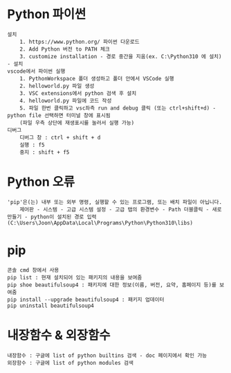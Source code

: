 # Python 파이썬
    설치
        1. https://www.python.org/ 파이썬 다운로드
        2. Add Python 버전 to PATH 체크
        3. customize installation - 경로 중간을 지움(ex. C:\Python310 에 설치) - 설치
    vscode에서 파이썬 실행
        1. PythonWorkspace 폴더 생성하고 폴더 안에서 VSCode 실행
        2. helloworld.py 파일 생성
        3. VSC extensions에서 python 검색 후 설치
        4. helloworld.py 파일에 코드 작성
        5. 파일 한번 클릭하고 vsc좌측 run and debug 클릭 (또는 ctrl+shift+d) - python file 선택하면 터미널 창에 표시됨
        (파일 우측 상단에 재생표시를 눌러서 실행 가능)
    디버그
        디버그 창 : ctrl + shift + d
        실행 : f5
        중지 : shift + f5
    
# Python 오류
    'pip'은(는) 내부 또는 외부 명령, 실행할 수 있는 프로그램, 또는 배치 파일이 아닙니다.
        제어판 - 시스템 - 고급 시스템 설정 - 고급 탭의 환경변수 - Path 더블클릭 - 새로만들기 - python이 설치된 경로 입력(C:\Users\Joon\AppData\Local\Programs\Python\Python310\libs)

# pip
    콘솔 cmd 창에서 사용
    pip list : 현재 설치되어 있는 패키지의 내용을 보여줌
    pip shoe beautifulsoup4 : 패키지에 대한 정보(이름, 버전, 요약, 홈페이지 등)를 보여줌
    pip install --upgrade beautifulsoup4 : 패키지 업데이터
    pip uninstall beautifulsoup4

# 내장함수 & 외장함수
    내장함수 : 구글에 list of python builtins 검색 - doc 페이지에서 확인 가능
    외장함수 : 구글에 list of python modules 검색